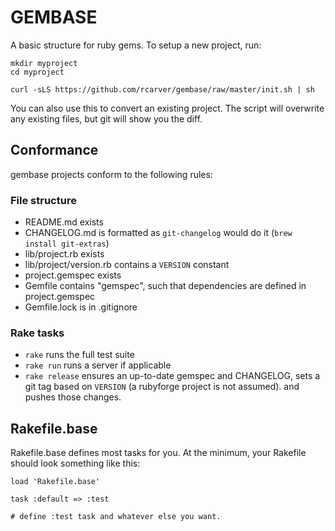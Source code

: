 # GEMBASE

A basic structure for ruby gems. To setup a new project, run:

    mkdir myproject
    cd myproject

    curl -sLS https://github.com/rcarver/gembase/raw/master/init.sh | sh

You can also use this to convert an existing project. The script will
overwrite any existing files, but git will show you the diff.

## Conformance

gembase projects conform to the following rules:

### File structure

* README.md exists
* CHANGELOG.md is formatted as `git-changelog` would do it (`brew
  install git-extras`)
* lib/project.rb exists
* lib/project/version.rb contains a `VERSION` constant
* project.gemspec exists
* Gemfile contains "gemspec", such that dependencies are defined in
  project.gemspec
* Gemfile.lock is in .gitignore

### Rake tasks

* `rake` runs the full test suite
* `rake run` runs a server if applicable
* `rake release` ensures an up-to-date gemspec and CHANGELOG, sets 
  a git tag based on `VERSION` (a rubyforge project is not assumed).
  and pushes those changes.

## Rakefile.base

Rakefile.base defines most tasks for you. At the minimum, your Rakefile
should look something like this:

    load 'Rakefile.base'

    task :default => :test

    # define :test task and whatever else you want.


